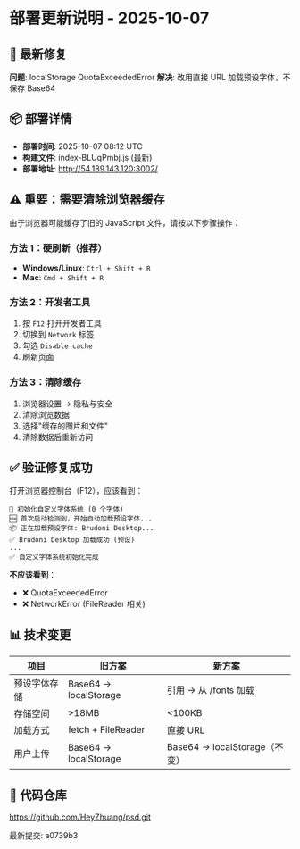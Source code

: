 # 部署更新说明 - 2025-10-07

## 🔧 最新修复

**问题**: localStorage QuotaExceededError
**解决**: 改用直接 URL 加载预设字体，不保存 Base64

## 📦 部署详情

- **部署时间**: 2025-10-07 08:12 UTC
- **构建文件**: index-BLUqPmbj.js (最新)
- **部署地址**: http://54.189.143.120:3002/

## ⚠️ 重要：需要清除浏览器缓存

由于浏览器可能缓存了旧的 JavaScript 文件，请按以下步骤操作：

### 方法 1：硬刷新（推荐）
- **Windows/Linux**: `Ctrl + Shift + R`
- **Mac**: `Cmd + Shift + R`

### 方法 2：开发者工具
1. 按 `F12` 打开开发者工具
2. 切换到 `Network` 标签
3. 勾选 `Disable cache`
4. 刷新页面

### 方法 3：清除缓存
1. 浏览器设置 → 隐私与安全
2. 清除浏览数据
3. 选择"缓存的图片和文件"
4. 清除数据后重新访问

## ✅ 验证修复成功

打开浏览器控制台（F12），应该看到：
```
🎨 初始化自定义字体系统 (0 个字体)
🆕 首次启动检测到，开始自动加载预设字体...
📦 正在加载预设字体: Brudoni Desktop...
✅ Brudoni Desktop 加载成功 (预设)
...
✅ 自定义字体系统初始化完成
```

**不应该看到**：
- ❌ QuotaExceededError
- ❌ NetworkError (FileReader 相关)

## 📊 技术变更

| 项目 | 旧方案 | 新方案 |
|------|--------|--------|
| 预设字体存储 | Base64 → localStorage | 引用 → 从 /fonts 加载 |
| 存储空间 | >18MB | <100KB |
| 加载方式 | fetch + FileReader | 直接 URL |
| 用户上传 | Base64 → localStorage | Base64 → localStorage（不变）|

## 🔗 代码仓库

https://github.com/HeyZhuang/psd.git

最新提交: a0739b3
